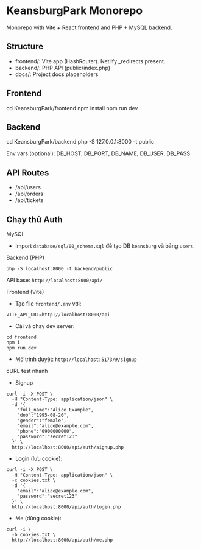 ﻿# KeansburgPark Monorepo

Monorepo with Vite + React frontend and PHP + MySQL backend.

## Structure
- frontend/: Vite app (HashRouter). Netlify _redirects present.
- backend/: PHP API (public/index.php)
- docs/: Project docs placeholders

## Frontend
cd KeansburgPark/frontend
npm install
npm run dev

## Backend
cd KeansburgPark/backend
php -S 127.0.0.1:8000 -t public

Env vars (optional): DB_HOST, DB_PORT, DB_NAME, DB_USER, DB_PASS

## API Routes
- /api/users
- /api/orders
- /api/tickets

## Chạy thử Auth

MySQL
- Import `database/sql/00_schema.sql` để tạo DB `keansburg` và bảng `users`.

Backend (PHP)
```
php -S localhost:8000 -t backend/public
```
API base: `http://localhost:8000/api/`

Frontend (Vite)
- Tạo file `frontend/.env` với:
```
VITE_API_URL=http://localhost:8000/api
```
- Cài và chạy dev server:
```
cd frontend
npm i
npm run dev
```
- Mở trình duyệt: `http://localhost:5173/#/signup`

cURL test nhanh
- Signup
```
curl -i -X POST \
  -H "Content-Type: application/json" \
  -d '{
    "full_name":"Alice Example",
    "dob":"1995-08-20",
    "gender":"female",
    "email":"alice@example.com",
    "phone":"0900000000",
    "password":"secret123"
  }' \
  http://localhost:8000/api/auth/signup.php
```
- Login (lưu cookie):
```
curl -i -X POST \
  -H "Content-Type: application/json" \
  -c cookies.txt \
  -d '{
    "email":"alice@example.com",
    "password":"secret123"
  }' \
  http://localhost:8000/api/auth/login.php
```
- Me (dùng cookie):
```
curl -i \
  -b cookies.txt \
  http://localhost:8000/api/auth/me.php
```